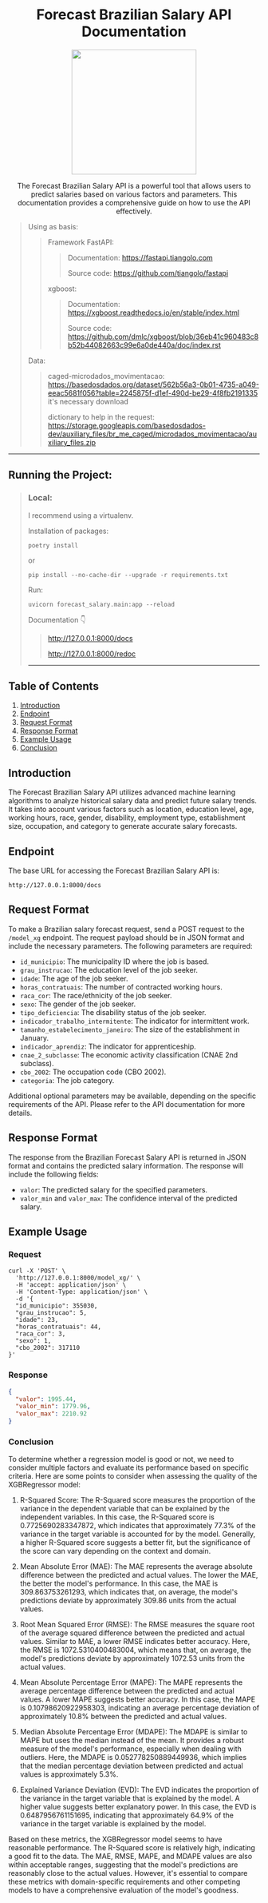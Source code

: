 <div align="center">
  
# Forecast Brazilian Salary API Documentation
  
<img src="forecast_salary.jpeg" width="250">

The Forecast Brazilian Salary API is a powerful tool that allows users to predict salaries based on various factors and parameters. This documentation provides a comprehensive guide on how to use the API effectively.
</div>

> Using as basis: 
>
>> Framework FastAPI:
>>> Documentation: https://fastapi.tiangolo.com
>>>
>>> Source code: https://github.com/tiangolo/fastapi
>>
>> xgboost:
>>> Documentation: https://xgboost.readthedocs.io/en/stable/index.html
>>>
>>> Source code: https://github.com/dmlc/xgboost/blob/36eb41c960483c8b52b44082663c99e6a0de440a/doc/index.rst
>
> Data:
>
>> caged-microdados_movimentacao: https://basedosdados.org/dataset/562b56a3-0b01-4735-a049-eeac5681f056?table=2245875f-d1ef-490d-be29-4f8fb2191335
>> it's necessary download
>>
>> dictionary to help in the request: https://storage.googleapis.com/basedosdados-dev/auxiliary_files/br_me_caged/microdados_movimentacao/auxiliary_files.zip
---

## Running the Project:
> ### Local:
>
> I recommend using a virtualenv.
>
> Installation of packages:
>```console
> poetry install
> ```
> or
>```console
> pip install --no-cache-dir --upgrade -r requirements.txt
> ```
>
> Run:
> ```console
> uvicorn forecast_salary.main:app --reload
> ```
> 
> Documentation :point_down:
>> http://127.0.0.1:8000/docs
>>
>> http://127.0.0.1:8000/redoc
> ---

## Table of Contents

1. [Introduction](#introduction)
2. [Endpoint](#endpoint)
3. [Request Format](#request-format)
4. [Response Format](#response-format)
5. [Example Usage](#example-usage)
6. [Conclusion](#conclusion)

## Introduction

The Forecast Brazilian Salary API utilizes advanced machine learning algorithms to analyze historical salary data and predict future salary trends. It takes into account various factors such as location, education level, age, working hours, race, gender, disability, employment type, establishment size, occupation, and category to generate accurate salary forecasts.

## Endpoint

The base URL for accessing the Forecast Brazilian Salary API is:

```
http://127.0.0.1:8000/docs
```

## Request Format

To make a Brazilian salary forecast request, send a POST request to the `/model_xg` endpoint. The request payload should be in JSON format and include the necessary parameters. The following parameters are required:

- `id_municipio`: The municipality ID where the job is based.
- `grau_instrucao`: The education level of the job seeker.
- `idade`: The age of the job seeker.
- `horas_contratuais`: The number of contracted working hours.
- `raca_cor`: The race/ethnicity of the job seeker.
- `sexo`: The gender of the job seeker.
- `tipo_deficiencia`: The disability status of the job seeker.
- `indicador_trabalho_intermitente`: The indicator for intermittent work.
- `tamanho_estabelecimento_janeiro`: The size of the establishment in January.
- `indicador_aprendiz`: The indicator for apprenticeship.
- `cnae_2_subclasse`: The economic activity classification (CNAE 2nd subclass).
- `cbo_2002`: The occupation code (CBO 2002).
- `categoria`: The job category.

Additional optional parameters may be available, depending on the specific requirements of the API. Please refer to the API documentation for more details.

## Response Format

The response from the Brazilian Forecast Salary API is returned in JSON format and contains the predicted salary information. The response will include the following fields:

- `valor`: The predicted salary for the specified parameters.
- `valor_min` and `valor_max`: The confidence interval of the predicted salary.

## Example Usage

### Request

```console
curl -X 'POST' \
  'http://127.0.0.1:8000/model_xg/' \
  -H 'accept: application/json' \
  -H 'Content-Type: application/json' \
  -d '{
  "id_municipio": 355030,
  "grau_instrucao": 5,
  "idade": 23,
  "horas_contratuais": 44,
  "raca_cor": 3,
  "sexo": 1,
  "cbo_2002": 317110
}'
```

### Response

```json
{
  "valor": 1995.44,
  "valor_min": 1779.96,
  "valor_max": 2210.92
}
```

### Conclusion

To determine whether a regression model is good or not, we need to consider multiple factors and evaluate its performance based on specific criteria. Here are some points to consider when assessing the quality of the XGBRegressor model:

1. R-Squared Score: The R-Squared score measures the proportion of the variance in the dependent variable that can be explained by the independent variables. In this case, the R-Squared score is 0.7725690283347872, which indicates that approximately 77.3% of the variance in the target variable is accounted for by the model. Generally, a higher R-Squared score suggests a better fit, but the significance of the score can vary depending on the context and domain.

2. Mean Absolute Error (MAE): The MAE represents the average absolute difference between the predicted and actual values. The lower the MAE, the better the model's performance. In this case, the MAE is 309.863753261293, which indicates that, on average, the model's predictions deviate by approximately 309.86 units from the actual values.

3. Root Mean Squared Error (RMSE): The RMSE measures the square root of the average squared difference between the predicted and actual values. Similar to MAE, a lower RMSE indicates better accuracy. Here, the RMSE is 1072.5310400483004, which means that, on average, the model's predictions deviate by approximately 1072.53 units from the actual values.

4. Mean Absolute Percentage Error (MAPE): The MAPE represents the average percentage difference between the predicted and actual values. A lower MAPE suggests better accuracy. In this case, the MAPE is 0.10798620922958303, indicating an average percentage deviation of approximately 10.8% between the predicted and actual values.

5. Median Absolute Percentage Error (MDAPE): The MDAPE is similar to MAPE but uses the median instead of the mean. It provides a robust measure of the model's performance, especially when dealing with outliers. Here, the MDAPE is 0.052778250889449936, which implies that the median percentage deviation between predicted and actual values is approximately 5.3%.

6. Explained Variance Deviation (EVD): The EVD indicates the proportion of the variance in the target variable that is explained by the model. A higher value suggests better explanatory power. In this case, the EVD is 0.6487956761151695, indicating that approximately 64.9% of the variance in the target variable is explained by the model.

Based on these metrics, the XGBRegressor model seems to have reasonable performance. The R-Squared score is relatively high, indicating a good fit to the data. The MAE, RMSE, MAPE, and MDAPE values are also within acceptable ranges, suggesting that the model's predictions are reasonably close to the actual values. However, it's essential to compare these metrics with domain-specific requirements and other competing models to have a comprehensive evaluation of the model's goodness.
